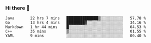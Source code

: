 ### Hi there 👋

<!--
**yeya24/yeya24** is a ✨ _special_ ✨ repository because its `README.md` (this file) appears on your GitHub profile.

Here are some ideas to get you started:

- 🔭 I’m currently working on ...
- 🌱 I’m currently learning ...
- 👯 I’m looking to collaborate on ...
- 🤔 I’m looking for help with ...
- 💬 Ask me about ...
- 📫 How to reach me: ...
- 😄 Pronouns: ...
- ⚡ Fun fact: ...
-->

<!--START_SECTION:waka-->
```text
Java       22 hrs 7 mins   ██████████████▒░░░░░░░░░░   57.78 % 
Go         13 hrs 4 mins   ████████▓░░░░░░░░░░░░░░░░   34.16 % 
Markdown   1 hr 44 mins    █░░░░░░░░░░░░░░░░░░░░░░░░   04.53 % 
C++        35 mins         ▒░░░░░░░░░░░░░░░░░░░░░░░░   01.55 % 
YAML       9 mins          ░░░░░░░░░░░░░░░░░░░░░░░░░   00.40 % 
```
<!--END_SECTION:waka-->
